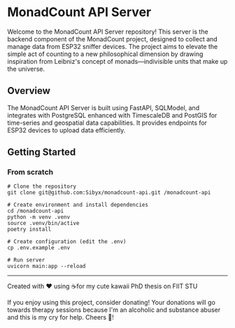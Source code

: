 # MonadCount API Server

Welcome to the MonadCount API Server repository! This server is the backend component of the MonadCount project,
designed to collect and manage data from ESP32 sniffer devices. The project aims to elevate the simple act of
counting to a new philosophical dimension by drawing inspiration from Leibniz's concept of monads—indivisible units
that make up the universe.

## Overview

The MonadCount API Server is built using FastAPI, SQLModel, and integrates with PostgreSQL enhanced with TimescaleDB
and PostGIS for time-series and geospatial data capabilities. It provides endpoints for ESP32 devices to upload data
efficiently.

## Getting Started

### From scratch

```shell
# Clone the repository
git clone git@github.com:Sibyx/monadcount-api.git /monadcount-api

# Create environment and install dependencies
cd /monadcount-api
python -m venv .venv
source .venv/bin/active
poetry install

# Create configuration (edit the .env)
cp .env.example .env

# Run server
uvicorn main:app --reload
```

---
Created with ❤️ using ☕️for my cute kawaii PhD thesis on FIIT STU

If you enjoy using this project, consider donating! Your donations will go towards therapy sessions because
I'm an alcoholic and substance abuser and this is my cry for help. Cheers 🍻!
